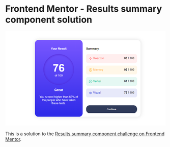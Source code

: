 # Frontend Mentor - Results summary component solution

<img src="./assets/images/screenshot.png">

This is a solution to the [Results summary component challenge on Frontend Mentor](https://www.frontendmentor.io/challenges/results-summary-component-CE_K6s0maV).
